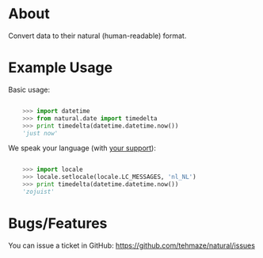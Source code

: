 About
=====

Convert data to their natural (human-readable) format.

Example Usage
=============

Basic usage:

```python

    >>> import datetime
    >>> from natural.date import timedelta
    >>> print timedelta(datetime.datetime.now())
    'just now'
```

We speak your language (with [your support](https://github.com/tehmaze/natural/wiki/translate)):

```python

    >>> import locale
    >>> locale.setlocale(locale.LC_MESSAGES, 'nl_NL')
    >>> print timedelta(datetime.datetime.now())
    'zojuist'
```

Bugs/Features
=============

You can issue a ticket in GitHub: https://github.com/tehmaze/natural/issues
